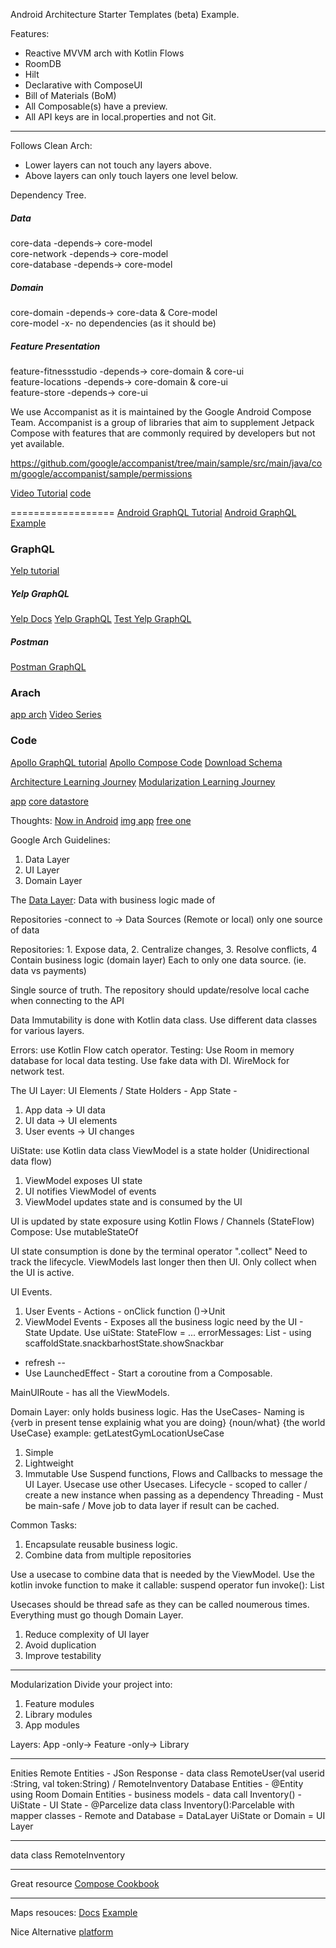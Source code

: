 Android Architecture Starter Templates (beta) Example.

Features:

* Reactive MVVM arch with Kotlin Flows
* RoomDB
* Hilt
* Declarative with ComposeUI
* Bill of Materials (BoM)
* All Composable(s) have a preview.
* All API keys are in local.properties and not Git.

---
Follows Clean Arch:

- Lower layers can not touch any layers above.
- Above layers can only touch layers one level below.

Dependency Tree.

##### Data

core-data -depends-> core-model   
core-network -depends-> core-model   
core-database -depends-> core-model

##### Domain

core-domain -depends-> core-data & Core-model   
core-model -x- no dependencies (as it should be)

##### Feature Presentation

feature-fitnessstudio -depends-> core-domain & core-ui  
feature-locations -depends-> core-domain & core-ui  
feature-store -depends-> core-ui

We use Accompanist as it is maintained by the Google Android Compose Team.
Accompanist is a group of libraries that aim to supplement Jetpack Compose with features that are
commonly required by developers but not yet available.

https://github.com/google/accompanist/tree/main/sample/src/main/java/com/google/accompanist/sample/permissions

[Video Tutorial](https://www.youtube.com/watch?v=ME3LH2bib3g)
[code](https://github.com/philipplackner/GraphQlCountriesApp)

==================
[Android GraphQL Tutorial](https://medium.com/android-news/yelpql-learn-graphql-by-building-yelp-app-da2a71f16c77)
[Android GraphQL Example](https://medium.com/android-news/hello-apollo-writing-your-first-android-app-with-graphql-d8edabb35a2)

### GraphQL

[Yelp tutorial](https://graphql.org/learn/)

##### Yelp GraphQL

[Yelp Docs](https://docs.developer.yelp.com/reference/v3_business_search)
[Yelp GraphQL](https://docs.developer.yelp.com/docs/graphql-intro)
[Test Yelp GraphQL](https://www.yelp.com/developers/graphiq)

##### Postman

[Postman GraphQL](https://learning.postman.com/docs/sending-requests/graphql/graphql/#using-postmans-built-in-support-for-graphql)

### Arach

[app arch](https://developer.android.com/topic/architecture/intro)
[Video Series](https://www.youtube.com/watch?v=TPWmfJq16rA&list=PLWz5rJ2EKKc8GZWCbUm3tBXKeqIi3rcVX)

### Code

[Apollo GraphQL tutorial](https://www.apollographql.com/docs/kotlin/tutorial/00-introduction/)
[Apollo Compose Code](https://github.com/apollographql/apollo-kotlin-tutorial/tree/compose)
[Download Schema](https://www.apollographql.com/docs/kotlin/tutorial/02-add-the-graphql-schema/)

[Architecture Learning Journey](https://github.com/android/nowinandroid/blob/main/docs/ArchitectureLearningJourney.md)
[Modularization Learning Journey](https://github.com/android/nowinandroid/blob/main/docs/ModularizationLearningJourney.md)

[app](https://github.com/android/nowinandroid/tree/main/app)
[core datastore](https://github.com/android/nowinandroid/tree/main/core/datastore)

Thoughts:
[Now in Android](https://github.com/android/nowinandroid)
[img app](https://github.com/android/nowinandroid/tree/main/app)
[free one](https://proandroiddev.com/build-a-modular-android-app-architecture-25342d99de82)

Google Arch Guidelines:

1) Data Layer
2) UI Layer
3) Domain Layer

The [Data Layer](https://developer.android.com/topic/architecture/data-layer):
Data with business logic made of

Repositories -connect to -> Data Sources (Remote or local) only one source of data

Repositories: 1. Expose data, 2. Centralize changes, 3. Resolve conflicts, 4 Contain business
logic (domain layer)
Each to only one data source. (ie. data vs payments)

Single source of truth.
The repository should update/resolve local cache when connecting to the API

Data Immutability is done with Kotlin data class.
Use different data classes for various layers.

Errors: use Kotlin Flow catch operator.
Testing: Use Room in memory database for local data testing. Use fake data with DI. WireMock for
network test.

The UI Layer:
UI Elements / State Holders - App State -

1. App data -> UI data
2. UI data -> UI elements
3. User events -> UI changes

UiState: use Kotlin data class
ViewModel is a state holder (Unidirectional data flow)

1. ViewModel exposes UI state
2. UI notifies ViewModel of events
3. ViewModel updates state and is consumed by the UI

UI is updated by state exposure using Kotlin Flows / Channels (StateFlow)
Compose: Use mutableStateOf

UI state consumption is done by the terminal operator ".collect"
Need to track the lifecycle. ViewModels last longer then then UI. Only collect when the UI is
active.

UI Events.

1. User Events - Actions - onClick function ()->Unit
2. ViewModel Events - Exposes all the business logic need by the UI - State Update.
   Use uiState: StateFlow<UiState> = ...
   errorMessages: List<Int> - using scaffoldState.snackbarhostState.showSnackbar

- refresh<Data> --
- Use LaunchedEffect - Start a coroutine from a Composable.

MainUIRoute - has all the ViewModels.

Domain Layer:
only holds business logic. Has the UseCases-
Naming is {verb in present tense explainig what you are doing} {noun/what} {the world UseCase}
example: getLatestGymLocationUseCase

1. Simple
2. Lightweight
3. Immutable
   Use Suspend functions, Flows and Callbacks to message the UI Layer.
   Usecase use other Usecases.
   Lifecycle - scoped to caller / create a new instance when passing as a dependency
   Threading - Must be main-safe / Move job to data layer if result can be cached.

Common Tasks:

1. Encapsulate reusable business logic.
2. Combine data from multiple repositories

Use a usecase to combine data that is needed by the ViewModel.
Use the kotlin invoke function to make it callable: suspend operator fun invoke():
List<GymWithImage>

Usecases should be thread safe as they can be called noumerous times.
Everything must go though Domain Layer.

1. Reduce complexity of UI layer
2. Avoid duplication
3. Improve testability

---
Modularization
Divide your project into:

1. Feature modules
2. Library modules
3. App modules

Layers: App -only-> Feature -only-> Library

___
Enities
Remote Entities - JSon Response - data class RemoteUser(val userid :String, val token:String) /
RemoteInventory
Database Entities - @Entity using Room
Domain Entities - business models - data call Inventory() -
UiState - UI State - @Parcelize data class Inventory():Parcelable
with mapper classes -
Remote and Database = DataLayer
UiState or Domain = UI Layer
___
data class RemoteInventory


___
Great resource
[Compose Cookbook](https://github.com/SimformSolutionsPvtLtd/SSComposeCookBook)

___
Maps resouces:
[Docs]()
[Example](https://johnoreilly.dev/posts/jetpack-compose-google-maps-part2/)

Nice Alternative
[platform](https://github.com/igorwojda/android-showcase/tree/c522831b8b1ab7e3f909a205aa84510b15440b7e)






























 







